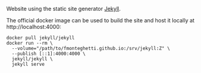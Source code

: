 Website using the static site generator [Jekyll](https://github.com/jekyll/jekyll).


The official docker image can be used to build the site and host it locally at http://localhost:4000:
```
docker pull jekyll/jekyll
docker run --rm \
  --volume="/path/to/fmonteghetti.github.io:/srv/jekyll:Z" \
  --publish [::1]:4000:4000 \
  jekyll/jekyll \
  jekyll serve
```
